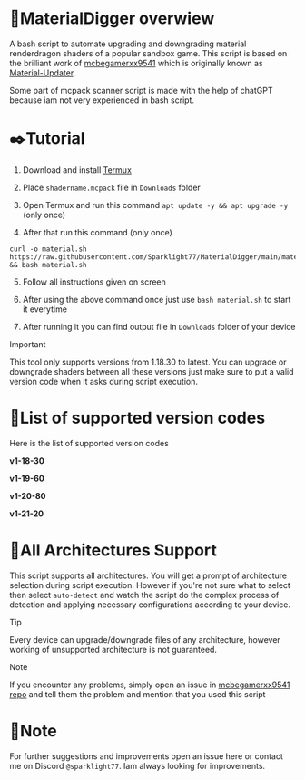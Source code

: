 # 💫MaterialDigger overwiew 
A bash script to automate upgrading and downgrading material renderdragon shaders of a popular sandbox game. This script is based on the brilliant work of [mcbegamerxx9541](https://github.com/mcbegamerxx954) which is originally known as [Material-Updater](https://github.com/mcbegamerxx954/material-updater/tree/v0.1.1).

Some part of mcpack scanner script is made with the help of chatGPT because iam not very experienced in bash script.

# ✒️Tutorial
1. Download and install [Termux](https://github.com/termux/termux-app/releases)

2. Place `shadername.mcpack` file in `Downloads` folder 

3. Open Termux and run this command `apt update -y && apt upgrade -y` (only once)

4. After that run this command (only once)
```
curl -o material.sh https://raw.githubusercontent.com/Sparklight77/MaterialDigger/main/material.sh && bash material.sh
```

5. Follow all instructions given on screen

6. After using the above command once just use `bash material.sh` to start it everytime

7. After running it you can find output file in `Downloads` folder of your device

> [!IMPORTANT]
> This tool only supports versions from 1.18.30 to latest. You can upgrade or downgrade shaders between all these versions just make sure to put a valid version code when it asks during script execution.

# 🔋List of supported version codes
Here is the list of supported version codes

**v1-18-30**

**v1-19-60**

**v1-20-80**

**v1-21-20**


# 📀All Architectures Support 
This script supports all architectures. You will get a prompt of architecture selection during script execution. However if you're not sure what to select then select `auto-detect` and watch the script do the complex process of detection and applying necessary configurations according to your device.

> [!TIP]
> Every device can upgrade/downgrade files of any architecture, however working of unsupported architecture is not guaranteed.

> [!NOTE]
> If you encounter any problems, simply open an issue in [mcbegamerxx9541 repo](https://github.com/mcbegamerxx954/material-updater/tree/v0.1.1) and tell them the problem and mention that you used this script 

# 📝Note
For further suggestions and improvements open an issue here or contact me on Discord `@sparklight77`. Iam always looking for improvements.
